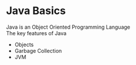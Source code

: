 # Java Basics
Java is an Object Oriented Programming Language \
The key features of Java
- Objects
- Garbage Collection
- JVM


